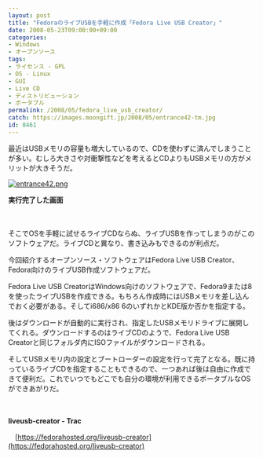 ```yaml
---
layout: post
title: "FedoraのライブUSBを手軽に作成「Fedora Live USB Creator」"
date: 2008-05-23T09:00:00+09:00
categories:
- Windows
- オープンソース
tags: 
- ライセンス - GPL
- OS - Linux
- GUI
- Live CD
- ディストリビューション
- ポータブル
permalink: /2008/05/fedora_live_usb_creator/
catch: https://images.moongift.jp/2008/05/entrance42-tm.jpg
id: 8461
---
```

最近はUSBメモリの容量も増大しているので、CDを使わずに済んでしまうことが多い。むしろ大きさや対衝撃性などを考えるとCDよりもUSBメモリの方がメリットが大きそうだ。

  

[![entrance42.png](https://images.moongift.jp/2008/05/entrance42-tm.jpg)](https://images.moongift.jp/2008/05/entrance42.jpg)  
  
**実行完了した画面**

  

　

  

そこでOSを手軽に試せるライブCDならぬ、ライブUSBを作ってしまうのがこのソフトウェアだ。ライブCDと異なり、書き込みもできるのが利点だ。

  

今回紹介するオープンソース・ソフトウェアはFedora Live USB Creator、Fedora向けのライブUSB作成ソフトウェアだ。

  
  
<!--more-->  

Fedora Live USB CreatorはWindows向けのソフトウェアで、Fedora9または8を使ったライブUSBを作成できる。もちろん作成時にはUSBメモリを差し込んでおく必要がある。そしてi686/x86 6のいずれかとKDE版か否かを指定する。

  

後はダウンロードが自動的に実行され、指定したUSBメモリドライブに展開してくれる。ダウンロードするのはライブCDのようで、Fedora Live USB Creatorと同じフォルダ内にISOファイルがダウンロードされる。

  

そしてUSBメモリ内の設定とブートローダーの設定を行って完了となる。既に持っているライブCDを指定することもできるので、一つあれば後は自由に作成できて便利だ。これでいつでもどこでも自分の環境が利用できるポータブルなOSができあがりだ。

  

　

  

**liveusb-creator - Trac**  
  
　[https://fedorahosted.org/liveusb-creator](https://fedorahosted.org/liveusb-creator)

  

